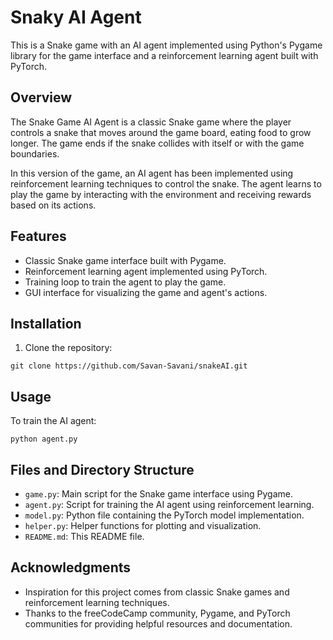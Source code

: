 # Snaky AI Agent

This is a Snake game with an AI agent implemented using Python's Pygame library for the game interface and a reinforcement learning agent built with PyTorch.

## Overview

The Snake Game AI Agent is a classic Snake game where the player controls a snake that moves around the game board, eating food to grow longer. The game ends if the snake collides with itself or with the game boundaries.

In this version of the game, an AI agent has been implemented using reinforcement learning techniques to control the snake. The agent learns to play the game by interacting with the environment and receiving rewards based on its actions.

## Features

- Classic Snake game interface built with Pygame.
- Reinforcement learning agent implemented using PyTorch.
- Training loop to train the agent to play the game.
- GUI interface for visualizing the game and agent's actions.

## Installation

1. Clone the repository:

```
git clone https://github.com/Savan-Savani/snakeAI.git
```

## Usage

To train the AI agent:

```
python agent.py
```

## Files and Directory Structure

- `game.py`: Main script for the Snake game interface using Pygame.
- `agent.py`: Script for training the AI agent using reinforcement learning.
- `model.py`: Python file containing the PyTorch model implementation.
- `helper.py`: Helper functions for plotting and visualization.
- `README.md`: This README file.

## Acknowledgments

- Inspiration for this project comes from classic Snake games and reinforcement learning techniques.
- Thanks to the freeCodeCamp community, Pygame, and PyTorch communities for providing helpful resources and documentation.
